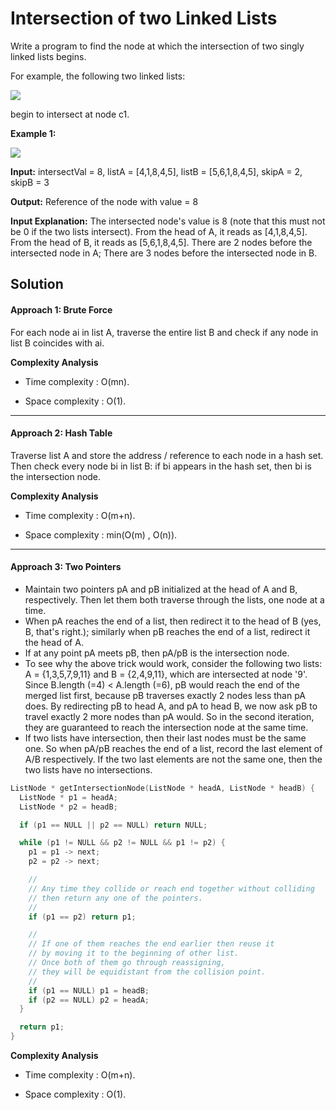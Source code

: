
# Intersection of two Linked Lists


Write a program to find the node at which the intersection of two singly linked lists begins.

For example, the following two linked lists:

[![](https://assets.leetcode.com/uploads/2018/12/13/160_statement.png)](https://assets.leetcode.com/uploads/2018/12/13/160_statement.png)

begin to intersect at node c1.

**Example 1:**

[![](https://assets.leetcode.com/uploads/2020/06/29/160_example_1_1.png)](https://assets.leetcode.com/uploads/2020/06/29/160_example_1_1.png)

**Input:** intersectVal = 8, 
listA = [4,1,8,4,5], 
listB = [5,6,1,8,4,5], 
skipA = 2, skipB = 3

**Output:** Reference of the node with value = 8

**Input Explanation:** The intersected node's value is 8 (note that this must not be 0 if the two lists intersect). From the head of A, it reads as [4,1,8,4,5]. From the head of B, it reads as [5,6,1,8,4,5]. There are 2 nodes before the intersected node in A; There are 3 nodes before the intersected node in B.

## Solution

#### Approach 1: Brute Force

For each node ai  in list A, traverse the entire list B and check if any node in list B coincides with ai.

**Complexity Analysis**

-   Time complexity :  O(mn).
    
-   Space complexity :  O(1).  
      
    

----------

#### Approach 2: Hash Table

Traverse list A and store the address / reference to each node in a hash set. Then check every node bi  in list B: if bi  appears in the hash set, then bi  is the intersection node.

**Complexity Analysis**

-   Time complexity :  O(m+n).
    
-   Space complexity :  min(O(m) , O(n)).  
      
    

----------

#### Approach 3: Two Pointers

-   Maintain two pointers  pA and  pB  initialized at the head of A and B, respectively. Then let them both traverse through the lists, one node at a time.
-   When  pA  reaches the end of a list, then redirect it to the head of B (yes, B, that's right.); similarly when  pB reaches the end of a list, redirect it the head of A.
-   If at any point  pA  meets  pB, then  pA/pB  is the intersection node.
-   To see why the above trick would work, consider the following two lists: A = {1,3,5,7,9,11} and B = {2,4,9,11}, which are intersected at node '9'. Since B.length (=4) < A.length (=6),  pB  would reach the end of the merged list first, because  pB  traverses exactly 2 nodes less than  pA  does. By redirecting  pB  to head A, and  pA  to head B, we now ask  pB  to travel exactly 2 more nodes than  pA  would. So in the second iteration, they are guaranteed to reach the intersection node at the same time.
-   If two lists have intersection, then their last nodes must be the same one. So when  pA/pB  reaches the end of a list, record the last element of A/B respectively. If the two last elements are not the same one, then the two lists have no intersections.
```c++
ListNode * getIntersectionNode(ListNode * headA, ListNode * headB) {
  ListNode * p1 = headA;
  ListNode * p2 = headB;

  if (p1 == NULL || p2 == NULL) return NULL;

  while (p1 != NULL && p2 != NULL && p1 != p2) {
    p1 = p1 -> next;
    p2 = p2 -> next;

    //
    // Any time they collide or reach end together without colliding 
    // then return any one of the pointers.
    //
    if (p1 == p2) return p1;

    //
    // If one of them reaches the end earlier then reuse it 
    // by moving it to the beginning of other list.
    // Once both of them go through reassigning, 
    // they will be equidistant from the collision point.
    //
    if (p1 == NULL) p1 = headB;
    if (p2 == NULL) p2 = headA;
  }

  return p1;
}
```
**Complexity Analysis**

-   Time complexity :  O(m+n).
    
-   Space complexity :  O(1).  

